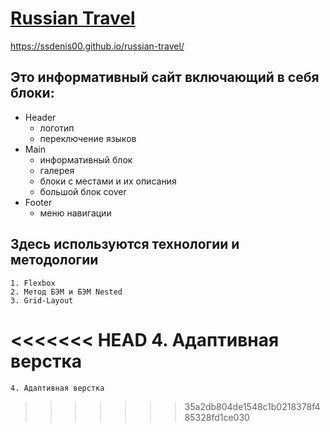 # [Russian Travel](http://webdesign.ru.net)

https://ssdenis00.github.io/russian-travel/

## Это информативный сайт включающий в себя блоки:

* Header
    * логотип
    * переключение языков
* Main
    * информативный блок
    * галерея
    * блоки с местами и их описания
    * большой блок cover
* Footer
    * меню навигации

## Здесь используются технологии и методологии

    1. Flexbox
    2. Метод БЭМ и БЭМ Nested
    3. Grid-Layout
<<<<<<< HEAD
    4. Адаптивная верстка
=======
    4. Адаптивная верстка
>>>>>>> 35a2db804de1548c1b0218378f485328fd1ce030
